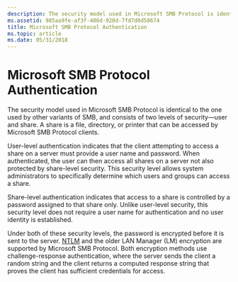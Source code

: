 ```yaml
---
description: The security model used in Microsoft SMB Protocol is identical to the one used by other variants of SMB, and consists of two levels of security&\#8212;user and share.
ms.assetid: 985aa9fe-af3f-406d-920d-7fd7d0d58674
title: Microsoft SMB Protocol Authentication
ms.topic: article
ms.date: 05/31/2018
---
```


# Microsoft SMB Protocol Authentication

The security model used in Microsoft SMB Protocol is identical to the one used by other variants of SMB, and consists of two levels of security—user and share. A share is a file, directory, or printer that can be accessed by Microsoft SMB Protocol clients.

User-level authentication indicates that the client attempting to access a share on a server must provide a user name and password. When authenticated, the user can then access all shares on a server not also protected by share-level security. This security level allows system administrators to specifically determine which users and groups can access a share.

Share-level authentication indicates that access to a share is controlled by a password assigned to that share only. Unlike user-level security, this security level does not require a user name for authentication and no user identity is established.

Under both of these security levels, the password is encrypted before it is sent to the server. [NTLM](/windows/desktop/SecAuthN/microsoft-ntlm) and the older LAN Manager (LM) encryption are supported by Microsoft SMB Protocol. Both encryption methods use challenge-response authentication, where the server sends the client a random string and the client returns a computed response string that proves the client has sufficient credentials for access.

 

 
